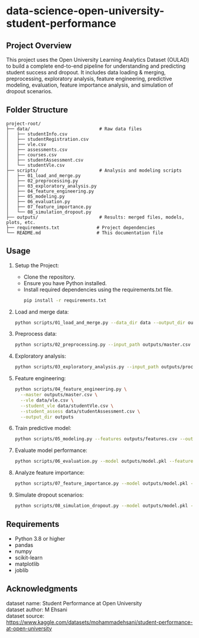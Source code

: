 # data-science-open-university-student-performance

## Project Overview

This project uses the Open University Learning Analytics Dataset (OULAD) to build a complete end-to-end pipeline for understanding and predicting student success and dropout. It includes data loading & merging, preprocessing, exploratory analysis, feature engineering, predictive modeling, evaluation, feature importance analysis, and simulation of dropout scenarios.

## Folder Structure

```
project-root/
├── data/                          # Raw data files
│   ├── studentInfo.csv
│   ├── studentRegistration.csv
│   ├── vle.csv
│   ├── assessments.csv
│   ├── courses.csv
│   ├── studentAssessment.csv
│   └── studentVle.csv
├── scripts/                       # Analysis and modeling scripts
│   ├── 01_load_and_merge.py
│   ├── 02_preprocessing.py
│   ├── 03_exploratory_analysis.py
│   ├── 04_feature_engineering.py
│   ├── 05_modeling.py
│   ├── 06_evaluation.py
│   ├── 07_feature_importance.py
│   └── 08_simulation_dropout.py
├── outputs/                       # Results: merged files, models, plots, etc.
├── requirements.txt              # Project dependencies
└── README.md                     # This documentation file
```

## Usage

1. Setup the Project:
   - Clone the repository.
   - Ensure you have Python installed.
   - Install required dependencies using the requirements.txt file.
     ```bash
     pip install -r requirements.txt
     ```

2. Load and merge data:
   ```bash
   python scripts/01_load_and_merge.py --data_dir data --output_dir outputs
   ```

3. Preprocess data:
   ```bash
   python scripts/02_preprocessing.py --input_path outputs/master.csv --output_dir outputs
   ```

4. Exploratory analysis:
   ```bash
   python scripts/03_exploratory_analysis.py --input_path outputs/processed_master.csv --output_dir outputs/eda
   ```

5. Feature engineering:
   ```bash
   python scripts/04_feature_engineering.py \
     --master outputs/master.csv \
     --vle data/vle.csv \
     --student_vle data/studentVle.csv \
     --student_assess data/studentAssessment.csv \
     --output_dir outputs
   ```

6. Train predictive model:
   ```bash
   python scripts/05_modeling.py --features outputs/features.csv --output_dir outputs
   ```

7. Evaluate model performance:
   ```bash
   python scripts/06_evaluation.py --model outputs/model.pkl --features outputs/features.csv --output_dir outputs
   ```

8. Analyze feature importance:
   ```bash
   python scripts/07_feature_importance.py --model outputs/model.pkl --features outputs/features.csv --output_dir outputs
   ```

9. Simulate dropout scenarios:
   ```bash
   python scripts/08_simulation_dropout.py --model outputs/model.pkl --features outputs/features.csv --n_sim 1000 --output_dir outputs
   ```

## Requirements

- Python 3.8 or higher
- pandas
- numpy
- scikit-learn
- matplotlib
- joblib

## Acknowledgments

dataset name: Student Performance at Open University  
dataset author: M Ehsani  
dataset source: https://www.kaggle.com/datasets/mohammadehsani/student-performance-at-open-university
